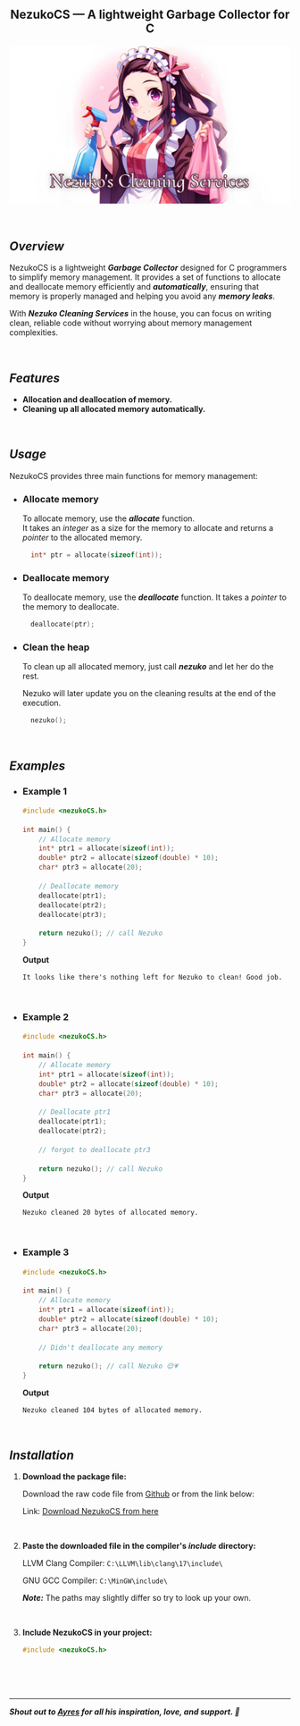 <section align="center">

# NezukoCS — A lightweight Garbage Collector for C

![Nezuko's Cleaning Services Banner](nezuko-cleaning-services-banner.png)

</section>

<br>

## _Overview_

NezukoCS is a lightweight **_Garbage Collector_** designed for C programmers to simplify memory management. It provides a set of functions to allocate and deallocate memory efficiently and **_automatically_**, ensuring that memory is properly managed and helping you avoid any **_memory leaks_**.

With **_Nezuko Cleaning Services_** in the house, you can focus on writing clean, reliable code without worrying about memory management complexities.

<br>

## _Features_

- **Allocation and deallocation of memory.**
- **Cleaning up all allocated memory automatically.**

<br>

## _Usage_

NezukoCS provides three main functions for memory management:

- ### Allocate memory

  To allocate memory, use the **_allocate_** function.\
   It takes an _integer_ as a size for the memory to allocate and returns a _pointer_ to the allocated memory.

  ```c
    int* ptr = allocate(sizeof(int));
  ```

- ### Deallocate memory

  To deallocate memory, use the **_deallocate_** function. It takes a _pointer_ to the memory to deallocate.

  ```c
    deallocate(ptr);
  ```

- ### Clean the heap

  To clean up all allocated memory, just call **_nezuko_** and let her do the rest.

  Nezuko will later update you on the cleaning results at the end of the execution.

  ```c
    nezuko();
  ```

<br>

## _Examples_

- ### Example 1

  ```c
  #include <nezukoCS.h>

  int main() {
      // Allocate memory
      int* ptr1 = allocate(sizeof(int));
      double* ptr2 = allocate(sizeof(double) * 10);
      char* ptr3 = allocate(20);

      // Deallocate memory
      deallocate(ptr1);
      deallocate(ptr2);
      deallocate(ptr3);

      return nezuko(); // call Nezuko
  }
  ```

  **Output**

  ```
  It looks like there's nothing left for Nezuko to clean! Good job.
  ```

  <br>

- ### Example 2

  ```c
  #include <nezukoCS.h>

  int main() {
      // Allocate memory
      int* ptr1 = allocate(sizeof(int));
      double* ptr2 = allocate(sizeof(double) * 10);
      char* ptr3 = allocate(20);

      // Deallocate ptr1
      deallocate(ptr1);
      deallocate(ptr2);

      // forgot to deallocate ptr3

      return nezuko(); // call Nezuko
  }
  ```

  **Output**

  ```
  Nezuko cleaned 20 bytes of allocated memory.
  ```

  <br>

- ### Example 3

  ```c
  #include <nezukoCS.h>

  int main() {
      // Allocate memory
      int* ptr1 = allocate(sizeof(int));
      double* ptr2 = allocate(sizeof(double) * 10);
      char* ptr3 = allocate(20);

      // Didn't deallocate any memory

      return nezuko(); // call Nezuko 😌💗
  }
  ```

  **Output**

  ```
  Nezuko cleaned 104 bytes of allocated memory.
  ```

<br>

## _Installation_

1. **Download the package file:**

   Download the raw code file from [Github](https://github.com/alex17ryan/NezukoCS/blob/main/nezukoCS.h) or from the link below:

   Link: [Download NezukoCS from here](https://fastupload.io/FFxuZehx8oJZyGj/file)

   <br>

2. **Paste the downloaded file in the compiler's _include_ directory:**

   LLVM Clang Compiler: `C:\LLVM\lib\clang\17\include\`

   GNU GCC Compiler: `C:\MinGW\include\`

   **_Note:_** The paths may slightly differ so try to look up your own.

   <br>

3. **Include NezukoCS in your project:**

   ```c
   #include <nezukoCS.h>
   ```

   <br>
   <br>
   <br>

---

**_Shout out to [Ayres](https://github.com/Ayres-Adel) for all his inspiration, love, and support. 🤍_**
